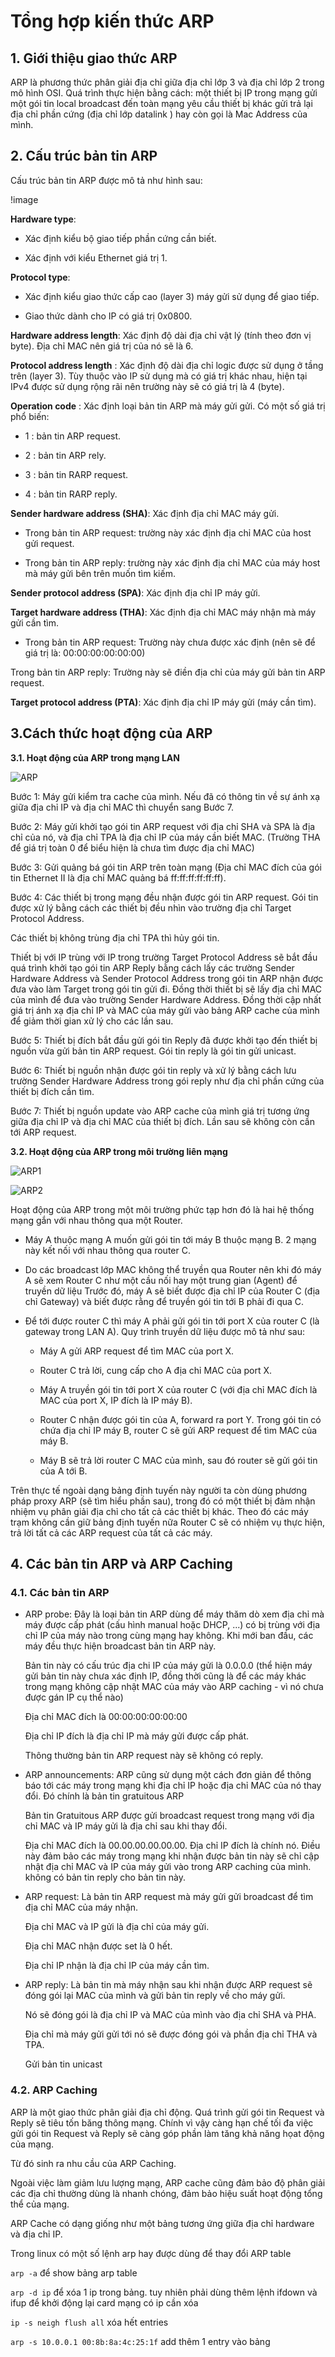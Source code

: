 # Tổng hợp kiến thức ARP 

## 1. Giới thiệu giao thức ARP

ARP là phương thức phân giải địa chỉ giữa địa chỉ lớp 3 và địa chỉ lớp 2 trong mô hình OSI. Quá trình thực hiện bằng cách: một thiết bị IP trong mạng gửi một gói tin local broadcast 
đến toàn mạng yêu cầu thiết bị khác gửi trả lại địa chỉ phần cứng (địa chỉ lớp datalink ) hay còn gọi là Mac Address của mình.

## 2. Cấu trúc bản tin ARP

Cấu trúc bản tin ARP được mô tả như hình sau:

!image[](https://pasteboard.co/HdRhBRv.png)

**Hardware type**:

* Xác định kiểu bộ giao tiếp phần cứng cần biết.

* Xác định với kiểu Ethernet giá trị 1.

**Protocol type**:

* Xác định kiểu giao thức cấp cao (layer 3) máy gửi sử dụng để giao tiếp.

* Giao thức dành cho IP có giá trị 0x0800.

**Hardware address length**: Xác định độ dài địa chỉ vật lý (tính theo đơn vị byte). Địa chỉ MAC nên giá trị của nó sẽ là 6.

**Protocol address length** : Xác định độ dài địa chỉ logic được sử dụng ở tầng trên (layer 3). Tùy thuộc vào IP sử dụng mà có giá trị khác nhau, hiện tại IPv4 được sử dụng rộng rãi
	nên trường này sẽ có giá trị là 4 (byte).

**Operation code** : Xác định loại bản tin ARP mà máy gửi gửi. Có một số giá trị phổ biến:

* 1 : bản tin ARP request.

* 2 : bản tin ARP rely.

* 3 : bản tin RARP request.

* 4 : bản tin RARP reply.

**Sender hardware address (SHA)**: Xác định địa chỉ MAC máy gửi.

* Trong bản tin ARP request: trường này xác định địa chỉ MAC của host gửi request.

* Trong bản tin ARP reply: trường này xác định địa chỉ MAC của máy host mà máy gửi bên trên muốn tìm kiếm.

**Sender protocol address (SPA)**: Xác định địa chỉ IP máy gửi.

**Target hardware address (THA)**: Xác định địa chỉ MAC máy nhận mà máy gửi cần tìm.

* Trong bản tin ARP request: Trường này chưa được xác định (nên sẽ để giá trị là: 00:00:00:00:00:00)

Trong bản tin ARP reply: Trường này sẽ điền địa chỉ của máy gửi bản tin ARP request.

**Target protocol address (PTA)**: Xác định địa chỉ IP máy gửi (máy cần tìm).


## 3.Cách thức hoạt động của ARP

**3.1. Hoạt động của ARP trong mạng LAN**

![ARP](https://pasteboard.co/HdRmqHp.png)

Bước 1: Máy gửi kiểm tra cache của mình. Nếu đã có thông tin về sự ánh xạ giữa địa chỉ IP và địa chỉ MAC thì chuyển sang Bước 7.

Bước 2: Máy gửi khởi tạo gói tin ARP request với địa chỉ SHA và SPA là địa chỉ của nó, và địa chỉ TPA là địa chỉ IP của máy cần biết MAC. 
(Trường THA để giá trị toàn 0 để biểu hiện là chưa tìm được địa chỉ MAC)

Bước 3: Gửi quảng bá gói tin ARP trên toàn mạng (Địa chỉ MAC đích của gói tin Ethernet II là địa chỉ MAC quảng bá ff:ff:ff:ff:ff:ff).

Bước 4: Các thiết bị trong mạng đều nhận được gói tin ARP request. Gói tin được xử lý bằng cách các thiết bị đều nhìn vào trường địa chỉ Target Protocol Address.

Các thiết bị không trùng địa chỉ TPA thì hủy gói tin.

Thiết bị với IP trùng với IP trong trường Target Protocol Address sẽ bắt đầu quá trình khởi tạo gói tin ARP Reply bằng cách lấy các trường 
	Sender Hardware Address và Sender Protocol Address trong gói tin ARP nhận được đưa vào làm Target trong gói tin gửi đi. Đồng thời thiết bị 
	sẽ lấy địa chỉ MAC của mình để đưa vào trường Sender Hardware Address. Đồng thời cập nhất giá trị ánh xạ địa chỉ IP và MAC của máy gửi vào 
	bảng ARP cache của mình để giảm thời gian xử lý cho các lần sau.

Bước 5: Thiết bị đích bắt đầu gửi gói tin Reply đã được khởi tạo đến thiết bị nguồn vừa gửi bản tin ARP request. Gói tin reply là gói tin gửi unicast.

Bước 6: Thiết bị nguồn nhận được gói tin reply và xử lý bằng cách lưu trường Sender Hardware Address trong gói reply như địa chỉ phần cứng của thiết bị đích cần tìm.

Bước 7: Thiết bị nguồn update vào ARP cache của mình giá trị tương ứng giữa địa chỉ IP và địa chỉ MAC của thiết bị đích. Lần sau sẽ không còn cần tới ARP request.

**3.2. Hoạt động của ARP trong môi trường liên mạng**

![ARP1](https://pasteboard.co/HdRo9b9.png)

![ARP2](https://pasteboard.co/HdRoJ8N.png)

Hoạt động của ARP trong một môi trường phức tạp hơn đó là hai hệ thống mạng gắn với nhau thông qua một Router.

* Máy A thuộc mạng A muốn gửi gói tin tới máy B thuộc mạng B. 2 mạng này kết nối với nhau thông qua router C.

* Do các broadcast lớp MAC không thể truyền qua Router nên khi đó máy A sẽ xem Router C như một cầu nối hay một trung gian (Agent) để truyền dữ liệu
Trước đó, máy A sẽ biết được địa chỉ IP của Router C (địa chỉ Gateway) và biết được rằng để truyền gói tin tới B phải đi qua C.

* Để tới được router C thì máy A phải gửi gói tin tới port X của router C (là gateway trong LAN A). Quy trình truyền dữ liệu được mô tả như sau:

    * Máy A gửi ARP request để tìm MAC của port X.

    * Router C trả lời, cung cấp cho A địa chỉ MAC của port X.

    * Máy A truyền gói tin tới port X của router C (với địa chỉ MAC đích là MAC của port X, IP đích là IP máy B).

    * Router C nhận được gói tin của A, forward ra port Y. Trong gói tin có chứa địa chỉ IP máy B, router C sẽ gửi ARP request để tìm MAC của máy B.

    * Máy B sẽ trả lời router C MAC của mình, sau đó router sẽ gửi gói tin của A tới B.

Trên thực tế ngoài dạng bảng định tuyến này người ta còn dùng phương pháp proxy ARP (sẽ tìm hiểu phần sau), trong đó có một thiết bị đảm nhận nhiệm vụ phân giải địa chỉ cho tất cả các thiết bị khác. Theo đó các máy trạm không cần giữ bảng định tuyến nữa Router C sẽ có nhiệm vụ thực hiện, trả lời tất cả các ARP request của tất cả các máy.

## 4. Các bản tin ARP và ARP Caching

### 4.1. Các bản tin ARP

* ARP probe: Đây là loại bản tin ARP dùng để máy thăm dò xem địa chỉ mà máy được cấp phát (cấu hình manual hoặc DHCP, ...) có bị trùng với địa chỉ IP của máy nào trong cùng mạng hay không. Khi mới ban đầu, các máy đều thực hiện broadcast bản tin ARP này.

    Bản tin này có cấu trúc địa chi IP của máy gửi là 0.0.0.0 (thể hiện máy gửi bản tin này chưa xác định IP, đồng thời cũng là để các máy khác trong mạng không cập nhật MAC của máy vào ARP caching - vì nó chưa được gán IP cụ thể nào)

    Địa chỉ MAC đích là 00:00:00:00:00:00

    Địa chỉ IP đích là địa chỉ IP mà máy gửi được cấp phát.

    Thông thường bản tin ARP request này sẽ không có reply.

* ARP announcements: ARP cũng sử dụng một cách đơn giản để thông báo tới các máy trong mạng khi địa chỉ IP hoặc địa chỉ MAC của nó thay đổi. Đó chính là bản tin gratuitous ARP

    Bản tin Gratuitous ARP được gửi broadcast request trong mạng với địa chỉ MAC và IP máy gửi là địa chỉ sau khi thay đổi.

    Địa chỉ MAC đích là 00.00.00.00.00.00. Địa chỉ IP đích là chính nó. Điều này đảm bảo các máy trong mạng khi nhận được bản tin này sẽ chỉ
	cập nhật địa chỉ MAC và IP của máy gửi vào trong ARP caching của mình. không có bản tin reply cho bản tin này.

* ARP request: Là bản tin ARP request mà máy gửi gửi broadcast để tìm địa chỉ MAC của máy nhận.

    Địa chỉ MAC và IP gửi là địa chỉ của máy gửi.

    Địa chỉ MAC nhận được set là 0 hết.

    Địa chỉ IP nhận là địa chỉ IP của máy cần tìm.


* ARP reply: Là bản tin mà máy nhận sau khi nhận được ARP request sẽ đóng gói lại MAC của mình và gửi bản tin reply về cho máy gửi.

    Nó sẽ đóng gói là địa chỉ IP và MAC của mình vào địa chỉ SHA và PHA.

    Địa chỉ mà máy gửi gửi tới nó sẽ được đóng gói và phần địa chỉ THA và TPA.

    Gửi bản tin unicast

### 4.2. ARP Caching

ARP là một giao thức phân giải địa chỉ động. Quá trình gửi gói tin Request và Reply sẽ tiêu tốn băng thông mạng. Chính vì vậy càng hạn chế tối đa việc gửi gói tin Request và Reply sẽ càng góp phần làm tăng khả năng họat động của mạng.

Từ đó sinh ra nhu cầu của ARP Caching.

Ngoài việc làm giảm lưu lượng mạng, ARP cache cũng đảm bảo độ phân giải các địa chỉ thường dùng là nhanh chóng, đảm bảo hiệu suất hoạt động tổng thể của mạng.

ARP Cache có dạng giống như một bảng tương ứng giữa địa chỉ hardware và địa chỉ IP.

Trong linux có một số lệnh arp hay được dùng để thay đổi ARP table 

`arp -a` để show bảng arp table

`arp -d ip` để xóa 1 ip trong bảng. tuy nhiên phải dùng thêm lệnh ifdown và ifup để khởi động lại card mạng có ip cần xóa

`ip -s neigh flush all` xóa hết entries

`arp -s 10.0.0.1 00:8b:8a:4c:25:1f` add thêm 1 entry vào bảng




